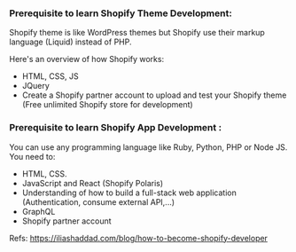 ### Prerequisite to learn Shopify Theme Development:

Shopify theme is like WordPress themes but Shopify use their markup language (Liquid) instead of PHP.

Here's an overview of how Shopify works:
- HTML, CSS, JS
- JQuery
- Create a Shopify partner account to upload and test your Shopify theme (Free unlimited Shopify store for development)

### Prerequisite to learn Shopify App Development :

You can use any programming language like Ruby, Python, PHP or Node JS.
You need to:
- HTML, CSS.
- JavaScript and React (Shopify Polaris)
- Understanding of how to build a full-stack web application (Authentication, consume external API,...)
- GraphQL
- Shopify partner account


Refs:
https://iliashaddad.com/blog/how-to-become-shopify-developer